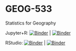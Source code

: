 # GEOG-533

Statistics for Geography

Jupyter+R: [![Binder](http://mybinder.org/badge_logo.svg)](https://mybinder.org/v2/gh/giswqs/GEOG-533/master?filepath=index.ipynb) | [![Binder](https://binder.pangeo.io/badge.svg)](https://binder.pangeo.io/v2/gh/giswqs/GEOG-533/master?filepath=index.ipynb)

RStudio: [![Binder](http://mybinder.org/badge_logo.svg)](https://mybinder.org/v2/gh/giswqs/GEOG-533/master?urlpath=rstudio) | [![Binder](https://binder.pangeo.io/badge.svg)](https://binder.pangeo.io/v2/gh/giswqs/GEOG-533/master?filepath=rstudio)